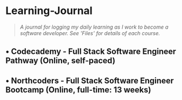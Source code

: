 # Learning-Journal
>*A journal for logging my daily learning as I work to become a software developer. See 'Files' for details of each course.*

## • Codecademy - Full Stack Software Engineer Pathway (Online, self-paced)
## • Northcoders - Full Stack Software Engineer Bootcamp (Online, full-time: 13 weeks)
